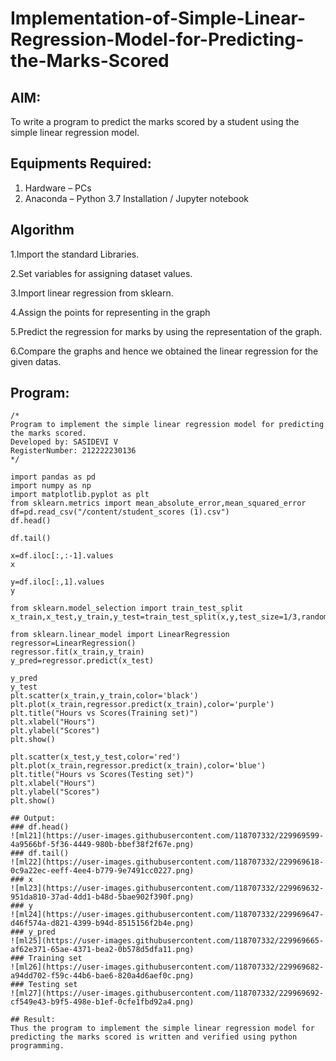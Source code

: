 # Implementation-of-Simple-Linear-Regression-Model-for-Predicting-the-Marks-Scored

## AIM:
To write a program to predict the marks scored by a student using the simple linear regression model.

## Equipments Required:
1. Hardware – PCs
2. Anaconda – Python 3.7 Installation / Jupyter notebook

## Algorithm
1.Import the standard Libraries.

2.Set variables for assigning dataset values.

3.Import linear regression from sklearn.

4.Assign the points for representing in the graph

5.Predict the regression for marks by using the representation of the graph.

6.Compare the graphs and hence we obtained the linear regression for the given datas.

## Program:
```
/*
Program to implement the simple linear regression model for predicting the marks scored.
Developed by: SASIDEVI V
RegisterNumber: 212222230136 
*/
```
```
import pandas as pd
import numpy as np
import matplotlib.pyplot as plt
from sklearn.metrics import mean_absolute_error,mean_squared_error
df=pd.read_csv("/content/student_scores (1).csv")
df.head()

df.tail()

x=df.iloc[:,:-1].values
x

y=df.iloc[:,1].values
y

from sklearn.model_selection import train_test_split
x_train,x_test,y_train,y_test=train_test_split(x,y,test_size=1/3,random_state=0)

from sklearn.linear_model import LinearRegression
regressor=LinearRegression()
regressor.fit(x_train,y_train)
y_pred=regressor.predict(x_test)

y_pred
y_test
plt.scatter(x_train,y_train,color='black')
plt.plot(x_train,regressor.predict(x_train),color='purple')
plt.title("Hours vs Scores(Training set)")
plt.xlabel("Hours")
plt.ylabel("Scores")
plt.show()

plt.scatter(x_test,y_test,color='red')
plt.plot(x_train,regressor.predict(x_train),color='blue')
plt.title("Hours vs Scores(Testing set)")
plt.xlabel("Hours")
plt.ylabel("Scores")
plt.show()

## Output:
### df.head()
![ml21](https://user-images.githubusercontent.com/118707332/229969599-4a9566bf-5f36-4449-980b-bbef38f2f67e.png)
### df.tail()
![ml22](https://user-images.githubusercontent.com/118707332/229969618-0c9a22ec-eeff-4ee4-b779-9e7491cc0227.png)
### x
![ml23](https://user-images.githubusercontent.com/118707332/229969632-951da810-37ad-4dd1-b48d-5bae902f390f.png)
### y
![ml24](https://user-images.githubusercontent.com/118707332/229969647-d46f574a-d821-4399-b94d-8515156f2b4e.png)
### y_pred
![ml25](https://user-images.githubusercontent.com/118707332/229969665-af62e371-65ae-4371-bea2-0b578d5dfa11.png)
### Training set
![ml26](https://user-images.githubusercontent.com/118707332/229969682-a94dd702-f59c-44b6-bae6-820a4d6aef0c.png)
### Testing set
![ml27](https://user-images.githubusercontent.com/118707332/229969692-cf549e43-b9f5-498e-b1ef-0cfe1fbd92a4.png)

## Result:
Thus the program to implement the simple linear regression model for predicting the marks scored is written and verified using python programming.

